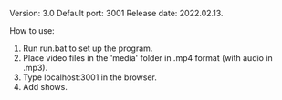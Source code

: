 ﻿Version: 3.0
Default port: 3001
Release date: 2022.02.13.

How to use: 
1. Run run.bat to set up the program.
2. Place video files in the 'media' folder in .mp4 format (with audio in .mp3).
3. Type localhost:3001 in the browser.
4. Add shows.

